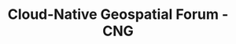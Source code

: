 ---
title: "Cloud-Native Geospatial Forum - CNG"
hero:
  headline: "Our community is *amazing*."
  text: "The geospatial data community runs the world. We're talking about the people creating open planetary-scale datasets, putting satellite imagery on your phone, and figuring out how to map millions of data points right in your browser. Our mission is to support this group of generous and brilliant innovators, creating space for them to connect, collaborate, and deepen our understanding of the world through the power of geospatial data."
  cta_text: "Learn more about our work"
  cta_url: "/about"
funders:
  title: "Community-led"
  description: "Our work has been made possible with funding from our community, which includes&hellip;"
  disclaimer: "These logos are arranged randomly and change every time we update this website."
  cta_text: "Join the CNG community"
  cta_url: "/join"
  funders_cart:
  - name: "Earthmover"
    url: "https://earthmover.io"
    id: "earthmover"
  - name: "NASA"
    url: "https://www.nasa.gov"
    id: "nasa"
  - name: "University of Twente"
    url: "https://www.itc.nl/about-itc/centres-of-expertise/big-geodata/"
    id: "twente"
  - name: Boettiger Group at UC Berkeley"
    url: "https://www.carlboettiger.info"
    id: "boettiger"
  - name: "Fused"
    url: "https://fused.io"
    id: "fused"
  - name: "Google"
    url: "https://google.com"
    id: "google"
  - name: "Taylor Geospatial Institute"
    url: "https://taylorgeospatial.org"
    id: "tgi"
  - name: "Splunk"
    url: "https://splunk.com"
    id: "splunk"
  - name: "Wherobots"
    url: "https://wherobots.com"
    id: "wherobots"
  - name: "Taylor Geospatial Engine"
    url: "https://tgengine.org"
    id: "tge"
  - name: "Development Seed"
    url: "https://developmentseed.org"
    id: "devseed"
  - name: "Amazon Web Services"
    url: "https://aws.amazon.com"
    id: "aws"
  - name: "Yale Center for Geospatial Solutions"
    url: "https://geospatial.yale.edu"
    id: "yale-geospatial"
  - name: "Clark Center for Geospatial Analytics"
    url: "https://www.clarku.edu/centers/geospatial-analytics/"
    id: "clark-cga"
  - name: "Humanitarian OpenStreetMap Team"
    url: "https://www.hotosm.org"
    id: "hotosm"
  - name: "North Carolina Institute for Climate Studies"
    url: "https://www.ncics.org"
    id: "ncics"
  - name: "Flanders Marine Institute (VLIZ)"
    url: "https://www.vliz.be/en"
    id: "vliz"
  - name: "Esri"
    url: "https://esri.com"
    id: "esri"
  - name: "Schmidt Ocean Institute"
    url: "https://schmidtocean.org"
    id: "schmidt-ocean"
  - name: "Sparkgeo"
    url: "https://sparkgeo.com"
    id: "sparkgeo"
  - name: "Overture Maps Foundation"
    url: "https://overturemaps.org"
    id: "omf"
  - name: "Toitū Te Whenua"
    url: "https://www.linz.govt.nz"
    id: "linz"
  - name: "Safe Software"
    url: "https://www.safe.com"
    id: "safe"
  - name: Allen Institute for AI"
    url: "https://allenai.org"
    id: "ai2"

  

blog:
  title: "Latest from our blog"
  button:
    enable: true
    label: "More from our blog"
    link: "/blog"
---